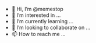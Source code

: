 - 👋 Hi, I’m @memestop
- 👀 I’m interested in ...
- 🌱 I’m currently learning ...
- 💞️ I’m looking to collaborate on ...
- 📫 How to reach me ...

<!---
memestop/memestop is a ✨ special ✨ repository because its `README.md` (this file) appears on your GitHub profile.
You can click the Preview link to take a look at your changes.
--->
